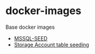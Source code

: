 # docker-images

Base docker images

- [MSSQL-SEED](./mssql-seed/README.md)
- [Storage Account table seeding](./storage-seed/README.md)
